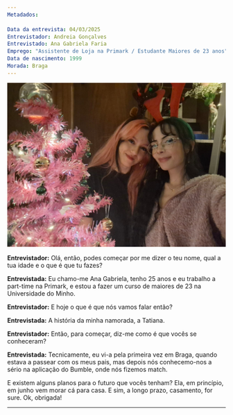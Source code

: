 ```yaml
---
Metadados:

Data da entrevista: 04/03/2025
Entrevistador: Andreia Gonçalves
Entrevistado: Ana Gabriela Faria
Emprego: "Assistente de Loja na Primark / Estudante Maiores de 23 anos"
Data de nascimento: 1999
Morada: Braga
---
```



![Fotografia](https://github.com/AndreiaG25/AVD/blob/main/Entrevista_Ana_Gabi.jpg)
  
**Entrevistador:** Olá, então, podes começar por me dizer o teu nome, qual a tua idade e o que é que tu fazes?

**Entrevistada:** Eu chamo-me Ana Gabriela, tenho 25 anos e eu trabalho a part-time na Primark, e estou a fazer um curso de maiores de 23 na Universidade do Minho.

**Entrevistador:** E hoje o que é que nós vamos falar então?

**Entrevistada:** A história da minha namorada, a Tatiana.

**Entrevistador:** Então, para começar, diz-me como é que vocês se conheceram?

**Entrevistada:** Tecnicamente, eu vi-a pela primeira vez em Braga, quando estava a passear com os meus pais, mas depois nós conhecemo-nos a sério na aplicação do Bumble, onde nós fizemos match.


<interviewer> E existem alguns planos para o futuro que vocês tenham? </interviewer>
<interviewee> Ela, em princípio, em junho vem morar cá para casa. E sim, a longo prazo, casamento, for sure.</interviewee> 
<interviewer> Ok, obrigada!</interviewer>


---
